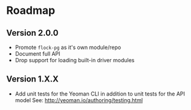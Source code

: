 # Roadmap

## Version 2.0.0

- Promote `flock-pg` as it's own module/repo
- Document full API
- Drop support for loading built-in driver modules

## Version 1.X.X

- Add unit tests for the Yeoman CLI in addition to unit tests for the API model
  See: http://yeoman.io/authoring/testing.html
